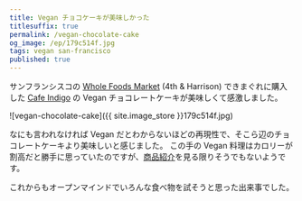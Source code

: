 ```yaml
---
title: Vegan チョコケーキが美味しかった
titlesuffix: true
permalink: /vegan-chocolate-cake
og_image: /ep/179c514f.jpg
tags: vegan san-francisco
published: true
---
```


サンフランシスコの [Whole Foods Market](https://www.wholefoodsmarket.com/) (4th & Harrison) できまぐれに購入した [Cafe Indigo](https://www.cafeindigo.com/) の Vegan チョコレートケーキが美味しくて感激しました。

![vegan-chocolate-cake]({{ site.image_store }}179c514f.jpg)

なにも言われなければ Vegan だとわからないほどの再現性で、そこら辺のチョコレートケーキより美味しいと感じました。
この手の Vegan 料理はカロリーが割高だと勝手に思っていたのですが、[商品紹介](https://www.cafeindigo.com/vegan-chocolate-cake)を見る限りそうでもないようです。

これからもオープンマインドでいろんな食べ物を試そうと思った出来事でした。
